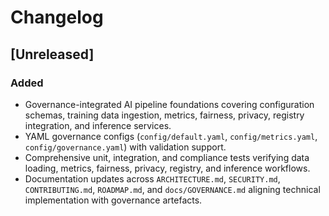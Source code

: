 # Changelog

## [Unreleased]

### Added

- Governance-integrated AI pipeline foundations covering configuration schemas, training data ingestion, metrics, fairness, privacy, registry integration, and inference services.
- YAML governance configs (`config/default.yaml`, `config/metrics.yaml`, `config/governance.yaml`) with validation support.
- Comprehensive unit, integration, and compliance tests verifying data loading, metrics, fairness, privacy, registry, and inference workflows.
- Documentation updates across `ARCHITECTURE.md`, `SECURITY.md`, `CONTRIBUTING.md`, `ROADMAP.md`, and `docs/GOVERNANCE.md` aligning technical implementation with governance artefacts.
